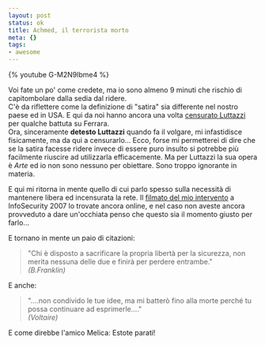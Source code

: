 ```yaml
--- 
layout: post
status: ok
title: Achmed, il terrorista morto
meta: {}
tags: 
- awesome
---
```

{% youtube G-M2N9lbme4 %}  
  
Voi fate un po' come credete, ma io sono almeno 9 minuti che rischio di capitombolare dalla sedia dal ridere.  
C'è da riflettere come la definizione di "satira" sia differente nel nostro paese ed in USA. E qui da noi hanno ancora una volta [censurato Luttazzi][1] per qualche battuta su Ferrara.  
Ora, sinceramente **detesto Luttazzi** quando fa il volgare, mi infastidisce fisicamente, ma da qui a censurarlo... Ecco, forse mi permetterei di dire che se la satira facesse ridere invece di essere puro insulto si potrebbe più facilmente riuscire ad utilizzarla efficacemente. Ma per Luttazzi la sua opera è _Arte_ ed io non sono nessuno per obiettare. Sono troppo ignorante in materia.  
  
E qui mi ritorna in mente quello di cui parlo spesso sulla necessità di mantenere libera ed incensurata la rete. Il [filmato del mio intervento][2] a InfoSecurity 2007 lo trovate ancora online, e nel caso non aveste ancora provveduto a dare un'occhiata penso che questo sia il momento giusto per farlo...  
  
E tornano in mente un paio di citazioni:  
  
> "Chi è disposto a sacrificare la propria libertà per la sicurezza, non merita nessuna delle due e finirà per perdere entrambe."  
> *(B.Franklin)*  
  
E anche:
> "....non condivido le tue idee, ma mi batterò fino alla morte perché tu possa continuare ad esprimerle...."  
> *(Voltaire)*  
  
E come direbbe l'amico Melica: Estote parati!

[1]: http://www.danieleluttazzi.it/node/317
[2]: http://www.lastknight.com/2007/03/03/eludere-i-controlli-di-polizia-il-video-completo/ 
